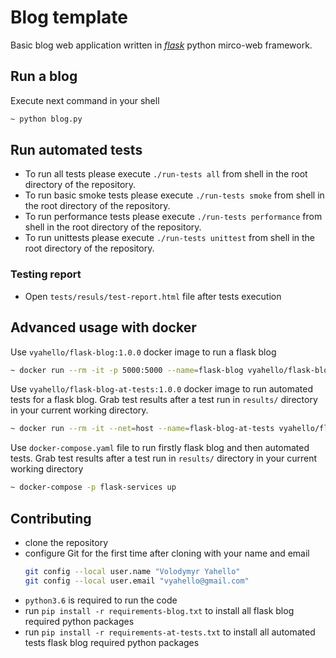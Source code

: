 # Blog template
Basic blog web application written in [_flask_](http://flask.palletsprojects.com/en/1.1.x/) python mirco-web framework.

## Run a blog
Execute next command in your shell
```bash
~ python blog.py
```

## Run automated tests
- To run all tests please execute `./run-tests all` from shell in the root directory of the repository.
- To run basic smoke tests please execute `./run-tests smoke` from shell in the root directory of the repository.
- To run performance tests please execute `./run-tests performance` from shell in the root directory of the repository.
- To run unittests please execute `./run-tests unittest` from shell in the root directory of the repository.

### Testing report
- Open `tests/resuls/test-report.html` file after tests execution

## Advanced usage with docker
Use `vyahello/flask-blog:1.0.0` docker image to run a flask blog
```bash
~ docker run --rm -it -p 5000:5000 --name=flask-blog vyahello/flask-blog:1.0.0
```
Use `vyahello/flask-blog-at-tests:1.0.0` docker image to run automated tests for a flask blog. Grab test results after a test run in `results/` directory in your current working directory.
```bash
~ docker run --rm -it --net=host --name=flask-blog-at-tests vyahello/flask-blog-at-tests:1.0.0
```
Use `docker-compose.yaml` file to run firstly flask blog and then automated tests. Grab test results after a test run in `results/` directory in your current working directory
```bash
~ docker-compose -p flask-services up
```

## Contributing
- clone the repository
- configure Git for the first time after cloning with your name and email
  ```bash
  git config --local user.name "Volodymyr Yahello"
  git config --local user.email "vyahello@gmail.com"
  ```
- `python3.6` is required to run the code
- run `pip install -r requirements-blog.txt` to install all flask blog required python packages
- run `pip install -r requirements-at-tests.txt` to install all automated tests flask blog required python packages
